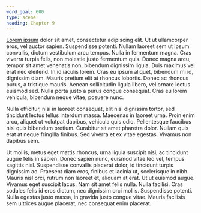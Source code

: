 ```yaml
---
word_goal: 600
type: scene
heading: Chapter 9
---
```


[Lorem ipsum](https://www.lipsum.com/) dolor sit amet, consectetur adipiscing elit. Ut ut ullamcorper eros, vel auctor sapien. Suspendisse potenti. Nullam laoreet sem ut ipsum convallis, dictum vestibulum arcu tempus. Nulla in fermentum magna. Cras viverra turpis felis, non molestie justo fermentum quis. Donec magna arcu, tempor sit amet venenatis non, bibendum dignissim ligula. Duis maximus vel erat nec eleifend. In id iaculis lorem. Cras eu ipsum aliquet, bibendum mi id, dignissim diam. Mauris pretium elit at rhoncus lobortis. Donec ac rhoncus purus, a tristique mauris. Aenean sollicitudin ligula libero, vel ornare lectus euismod sed. Nulla porta justo a purus congue consequat. Cras eu lorem vehicula, bibendum neque vitae, posuere nunc.

Nulla efficitur, nisi in laoreet consequat, elit nisi dignissim tortor, sed tincidunt lectus tellus interdum massa. Maecenas in laoreet urna. Proin enim arcu, aliquet ut volutpat dapibus, vehicula quis odio. Pellentesque faucibus nisl quis bibendum pretium. Curabitur sit amet pharetra dolor. Nullam quis erat at neque fringilla finibus. Sed viverra et ex vitae egestas. Vivamus non dapibus sem.

Ut mollis, metus eget mattis rhoncus, urna ligula suscipit nisi, ac tincidunt augue felis in sapien. Donec sapien nunc, euismod vitae leo vel, tempus sagittis nisl. Suspendisse convallis placerat dolor, id tincidunt turpis dignissim ac. Praesent diam eros, finibus et lacinia ut, scelerisque in nibh. Mauris nisl orci, rutrum non laoreet et, aliquam at erat. Ut ut euismod augue. Vivamus eget suscipit lacus. Nam sit amet felis nulla. Nulla facilisi. Cras sodales felis id eros dictum, nec dignissim orci mollis. Suspendisse potenti. Nulla egestas justo massa, in gravida justo congue vitae. Mauris facilisis sem ultrices augue placerat, nec consequat enim placerat.
